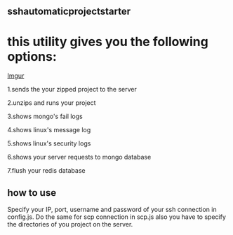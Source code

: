 ## sshautomaticprojectstarter

# this utility gives you the following options: 

[Imgur](http://i.imgur.com/9sEgI1B.png)

1.sends the your zipped project to the server

2.unzips and runs your project 

3.shows mongo's fail logs 

4.shows linux's message log 

5.shows linux's security logs 

6.shows your server requests to mongo database 

7.flush your redis database


## how to use

Specify your IP, port, username and password of your ssh connection in config.js. Do the same for scp connection in scp.js also you have to specify the directories of you project on the server.








